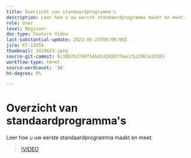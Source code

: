 ```yaml
---
title: Overzicht van standaardprogramma's
description: Leer hoe u uw eerste standaardprogramma maakt en meet.
role: User
level: Beginner
doc-type: Feature Video
last-substantial-update: 2023-05-23T00:00:00Z
jira: KT-13259
thumbnail: 3419623.jpeg
source-git-commit: 8c30b7b2784f54bd1d29207fbecc522963a33103
workflow-type: tm+mt
source-wordcount: '26'
ht-degree: 0%

---
```



# Overzicht van standaardprogramma&#39;s

Leer hoe u uw eerste standaardprogramma maakt en meet.

>[!VIDEO](https://video.tv.adobe.com/v/3419623/?learn=on)
